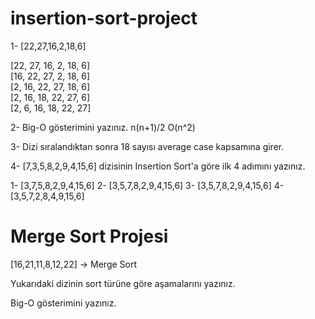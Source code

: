 # insertion-sort-project
1- [22,27,16,2,18,6] 

[22, 27, 16, 2, 18, 6]  
[16, 22, 27, 2, 18, 6]  
[2, 16, 22, 27, 18, 6]  
[2, 16, 18, 22, 27, 6]  
[2, 6, 16, 18, 22, 27]  

2- Big-O gösterimini yazınız.
  n(n+1)/2 O(n^2)
  
3- Dizi sıralandıktan sonra 18 sayısı average case kapsamına girer.
  
4- [7,3,5,8,2,9,4,15,6]  dizisinin Insertion Sort'a göre ilk 4 adımını yazınız.
  
 1- [3,7,5,8,2,9,4,15,6]
 2- [3,5,7,8,2,9,4,15,6]
 3- [3,5,7,8,2,9,4,15,6]
 4- [3,5,7,2,8,4,9,15,6]
 
 
 # Merge Sort Projesi
 
[16,21,11,8,12,22] -> Merge Sort

Yukarıdaki dizinin sort türüne göre aşamalarını yazınız.

Big-O gösterimini yazınız.
